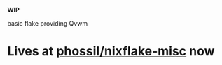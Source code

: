 **WIP**

basic flake providing Qvwm

# Lives at [phossil/nixflake-misc](https://github.com/phossil/nixflake-misc) now
